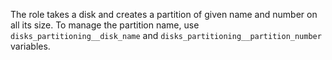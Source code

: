 The role takes a disk and creates a partition of given name and number on all its size.
To manage the partition name, use `disks_partitioning__disk_name` and `disks_partitioning__partition_number` variables.
